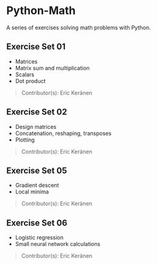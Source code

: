 # Python-Math

A series of exercises solving math problems with Python.

## Exercise Set 01

- Matrices
- Matrix sum and multiplication
- Scalars
- Dot product

> Contributor(s): Eric Keränen

## Exercise Set 02

- Design matrices
- Concatenation, reshaping, transposes
- Plotting

> Contributor(s): Eric Keränen

## Exercise Set 05

- Gradient descent
- Local minima

> Contributor(s): Eric Keränen

## Exercise Set 06

- Logistic regression
- Small neural network calculations

> Contributor(s): Eric Keränen
